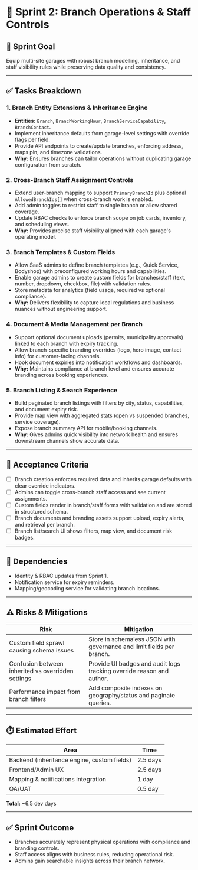 # 🏬 Sprint 2: Branch Operations & Staff Controls

## 🎯 Sprint Goal
Equip multi-site garages with robust branch modelling, inheritance, and staff visibility rules while preserving data quality and consistency.

---

## ✅ Tasks Breakdown

### 1. Branch Entity Extensions & Inheritance Engine
- **Entities:** `Branch`, `BranchWorkingHour`, `BranchServiceCapability`, `BranchContact`.
- Implement inheritance defaults from garage-level settings with override flags per field.
- Provide API endpoints to create/update branches, enforcing address, maps pin, and timezone validations.
- **Why:** Ensures branches can tailor operations without duplicating garage configuration from scratch.

### 2. Cross-Branch Staff Assignment Controls
- Extend user-branch mapping to support `PrimaryBranchId` plus optional `AllowedBranchIds[]` when cross-branch work is enabled.
- Add admin toggles to restrict staff to single branch or allow shared coverage.
- Update RBAC checks to enforce branch scope on job cards, inventory, and scheduling views.
- **Why:** Provides precise staff visibility aligned with each garage's operating model.

### 3. Branch Templates & Custom Fields
- Allow SaaS admins to define branch templates (e.g., Quick Service, Bodyshop) with preconfigured working hours and capabilities.
- Enable garage admins to create custom fields for branches/staff (text, number, dropdown, checkbox, file) with validation rules.
- Store metadata for analytics (field usage, required vs optional compliance).
- **Why:** Delivers flexibility to capture local regulations and business nuances without engineering support.

### 4. Document & Media Management per Branch
- Support optional document uploads (permits, municipality approvals) linked to each branch with expiry tracking.
- Allow branch-specific branding overrides (logo, hero image, contact info) for customer-facing channels.
- Hook document expiries into notification workflows and dashboards.
- **Why:** Maintains compliance at branch level and ensures accurate branding across booking experiences.

### 5. Branch Listing & Search Experience
- Build paginated branch listings with filters by city, status, capabilities, and document expiry risk.
- Provide map view with aggregated stats (open vs suspended branches, service coverage).
- Expose branch summary API for mobile/booking channels.
- **Why:** Gives admins quick visibility into network health and ensures downstream channels show accurate data.

---

## 📌 Acceptance Criteria
- [ ] Branch creation enforces required data and inherits garage defaults with clear override indicators.
- [ ] Admins can toggle cross-branch staff access and see current assignments.
- [ ] Custom fields render in branch/staff forms with validation and are stored in structured schema.
- [ ] Branch documents and branding assets support upload, expiry alerts, and retrieval per branch.
- [ ] Branch list/search UI shows filters, map view, and document risk badges.

---

## 🔗 Dependencies
- Identity & RBAC updates from Sprint 1.
- Notification service for expiry reminders.
- Mapping/geocoding service for validating branch locations.

---

## ⚠️ Risks & Mitigations
| Risk | Mitigation |
|------|------------|
| Custom field sprawl causing schema issues | Store in schemaless JSON with governance and limit fields per branch. |
| Confusion between inherited vs overridden settings | Provide UI badges and audit logs tracking override reason and author. |
| Performance impact from branch filters | Add composite indexes on geography/status and paginate queries. |

---

## ⏱️ Estimated Effort
| Area | Time |
|------|------|
| Backend (inheritance engine, custom fields) | 2.5 days |
| Frontend/Admin UX | 2.5 days |
| Mapping & notifications integration | 1 day |
| QA/UAT | 0.5 day |

**Total:** ~6.5 dev days

---

## ✅ Sprint Outcome
- Branches accurately represent physical operations with compliance and branding controls.
- Staff access aligns with business rules, reducing operational risk.
- Admins gain searchable insights across their branch network.
